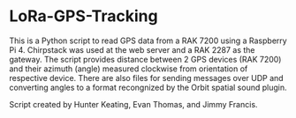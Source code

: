 # LoRa-GPS-Tracking
This is a Python script to read GPS data from a RAK 7200 using a Raspberry Pi 4. Chirpstack was used at the web server and a RAK 2287 as the gateway. The script provides distance between 2 GPS devices (RAK 7200) and their azimuth (angle) measured clockwise from orientation of respective device. There are also files for sending messages over UDP and converting angles to a format recongnized by the Orbit spatial sound plugin.

Script created by Hunter Keating, Evan Thomas, and Jimmy Francis.
